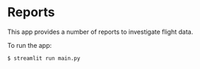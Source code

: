 # Reports

This app provides a number of reports to investigate flight data.

To run the app:
```shell
$ streamlit run main.py 
```
